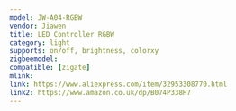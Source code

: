 ```yaml
---
model: JW-A04-RGBW
vendor: Jiawen
title: LED Controller RGBW
category: light
supports: on/off, brightness, colorxy
zigbeemodel: 
compatible: [zigate]
mlink: 
link: https://www.aliexpress.com/item/32953308770.html
link2: https://www.amazon.co.uk/dp/B074P338H7
---
```



